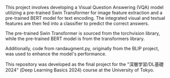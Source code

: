 This project involves developing a Visual Question Answering (VQA) model utilizing a pre-trained Swin Transformer for image feature extraction and a pre-trained BERT model for text encoding. The integrated visual and textual features are then fed into a classifier to predict the correct answers.

The pre-trained Swin Transformer is sourced from the torchvision library, while the pre-trained BERT model is from the transformers library.

Additionally, code from randaugment.py, originally from the BLIP project, was used to enhance the model's performance.

This repository was developed as the final project for the "深層学習/DL基礎 2024" (Deep Learning Basics 2024) course at the University of Tokyo.
